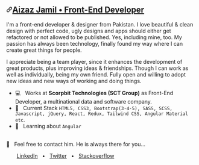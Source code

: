 <article class="markdown-body entry-content container-lg f2" itemprop="text"><h1><a id="" class="anchor" aria-hidden="true" href="#aizaz-jamil-frontend-developer"><svg class="octicon octicon-link" viewBox="0 0 16 16" version="1.1" width="16" height="16" aria-hidden="true"><path fill-rule="evenodd" d="M7.775 3.275a.75.75 0 001.06 1.06l1.25-1.25a2 2 0 112.83 2.83l-2.5 2.5a2 2 0 01-2.83 0 .75.75 0 00-1.06 1.06 3.5 3.5 0 004.95 0l2.5-2.5a3.5 3.5 0 00-4.95-4.95l-1.25 1.25zm-4.69 9.64a2 2 0 010-2.83l2.5-2.5a2 2 0 012.83 0 .75.75 0 001.06-1.06 3.5 3.5 0 00-4.95 0l-2.5 2.5a3.5 3.5 0 004.95 4.95l1.25-1.25a.75.75 0 00-1.06-1.06l-1.25 1.25a2 2 0 01-2.83 0z"></path></svg>Aizaz Jamil • Front-End Developer</a></h1>
	<p>I'm a front-end developer & designer from Pakistan. I love beautiful & clean design with perfect code, ugly designs and apps should either get refactored or not allowed to be published. Yes, including mine, too. My passion has always been technology, finally found my way where I can create great things for people.

I appreciate being a team player, since it enhances the development of great products, plus improving ideas & friendships. Though I can work as well as individually, being my own friend. Fully open and willing to adopt new ideas and new ways of working and doing things. </p>
<ul>
	<li><g-emoji class="g-emoji" alias="computer" fallback-src="https://github.githubassets.com/images/icons/emoji/unicode/1f4bb.png">💻</g-emoji> &nbsp; Works at <strong>Scorpbit Technologies (SCT Group)</strong> as Front-End Developer, a multinational data and software company.</li>
	<li><g-emoji class="g-emoji" alias="speech_balloon" fallback-src="https://github.githubassets.com/images/icons/emoji/unicode/1f4ac.png">💬</g-emoji> &nbsp; Current Stack <code>HTML5, CSS3, Bootstrap(3-4-5), SASS, SCSS, Javascript, jQuery, React, Redux, Tailwind CSS, Angular Material  etc</code>.</li>
	<li><g-emoji class="g-emoji" alias="book" fallback-src="https://github.githubassets.com/images/icons/emoji/unicode/1f4d6.png">📖</g-emoji> &nbsp; Learning about <code>Angular</code></li>
</ul>
<br>
<g-emoji class="g-emoji" alias="envelope_with_arrow" fallback-src="https://github.githubassets.com/images/icons/emoji/unicode/1f4e9.png">📩</g-emoji> &nbsp; Feel free to contact him. He is always there for you...
<p>&nbsp; &nbsp; &nbsp; &nbsp;<a href="https://www.linkedin.com/in/aizaz-jamil-279779111/" rel="nofollow">LinkedIn</a> &nbsp; • &nbsp; <a href="https://twitter.com/Jaa_Bhai" rel="nofollow">Twitter</a> &nbsp; • &nbsp; <a href="https://stackexchange.com/users/20110957/aizaz-jamil" rel="nofollow">Stackoverflow</a></p>
</article>
